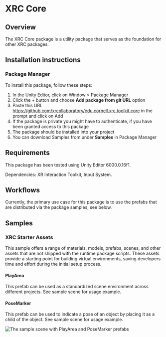 # XRC Core

## Overview
   
<!--  Provide a brief, high-level explanation of the package.-->
The XRC Core package is a utility package that serves as the foundation for other XRC packages.



## Installation instructions

### Package Manager
To install this package, follow these steps:
1. In the Unity Editor, click on Window > Package Manager
2. Click the + button and choose **Add package from git URL** option
3. Paste this URL https://github.com/xrcollaboratory/edu.cornell.xrc.toolkit.core in the prompt and click on Add
4. If the package is private you might have to authenticate, if you have been granted access to this package
5. The package should be installed into your project
6. You can download Samples from under **Samples** in Package Manager

## Requirements	
<!-- This is a good place to add hardware or software requirements, including which versions of the Unity Editor this package is compatible with. -->

This package has been tested using Unity Editor 6000.0.16f1.

Dependencies: XR Interaction Toolkit, Input System.

<!-- 
## Limitations	
If your package has any known limitations, you can list them here. If not, or if the limitations are trivial, exclude this section.
-->


## Workflows	
<!-- Include a list of steps that the user can easily follow that demonstrates how to use the feature. You can include screenshots to help describe how to use the feature. -->

Currently, the primary use case for this package is to use the prefabs that are distributed via the package samples, see below. 

<!-- 
## Advanced topics

This is where you can provide detailed information about what you are providing to users. This is ideal if you don’t want to overwhelm the user with too much information up front. 
-->

<!-- 
## Reference

If you have a user interface with a lot of properties, you can provide the details in a reference section. Using tables is a good way to provide quick access to specific property descriptions. 
-->

## Samples
<!-- For packages that include sample files, you can include detailed information on how the user can use these sample files in their projects and scenes.-->

### XRC Starter Assets

This sample offers a range of materials, models, prefabs, scenes, and other assets that are not shipped with the runtime package scripts. These assets provide a starting point for building virtual environments, saving developers time and effort during the initial setup process.

#### PlayArea

This prefab can be used as a standardized scene environment across different projects. See sample scene for usage example.

#### PoseMarker

This prefab can be used to indicate a pose of an object by placing it as a child of the object. See sample scene for usage example.

![The sample scene with PlayArea and PoseMarker prefabs](images/xrc-core-prefabs.png)

<!--
## Tutorials

If you want to provide a walkthrough for a complicated procedure, you can also add them here. Use step-by-step instructions and include images if they can help the user understand.
-->